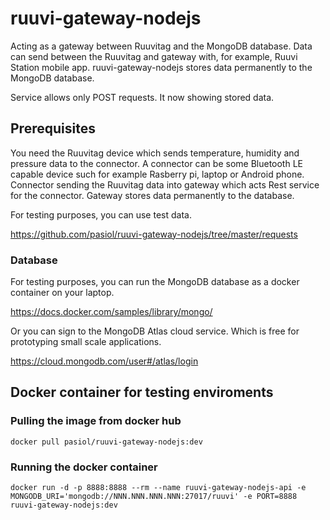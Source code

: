 # ruuvi-gateway-nodejs

Acting as a gateway between Ruuvitag and the MongoDB database. Data can send between the Ruuvitag and gateway with, for example, Ruuvi Station mobile app. ruuvi-gateway-nodejs stores data permanently to the MongoDB database.

Service allows only POST requests. It now showing stored data.

## Prerequisites

You need the Ruuvitag device which sends temperature, humidity and pressure data to the connector. A connector can be some Bluetooth LE capable device such for example Rasberry pi, laptop or Android phone.  Connector sending the Ruuvitag data into gateway which acts Rest service for the connector. Gateway stores data permanently to the database.

For testing purposes, you can use test data.

<https://github.com/pasiol/ruuvi-gateway-nodejs/tree/master/requests>

### Database

For testing purposes, you can run the MongoDB database as a docker container on your laptop.

<https://docs.docker.com/samples/library/mongo/>

Or you can sign to the MongoDB Atlas cloud service. Which is free for prototyping small scale applications.

<https://cloud.mongodb.com/user#/atlas/login>

## Docker container for testing enviroments

### Pulling the image from docker hub

    docker pull pasiol/ruuvi-gateway-nodejs:dev

### Running the docker container

    docker run -d -p 8888:8888 --rm --name ruuvi-gateway-nodejs-api -e MONGODB_URI='mongodb://NNN.NNN.NNN.NNN:27017/ruuvi' -e PORT=8888 ruuvi-gateway-nodejs:dev
